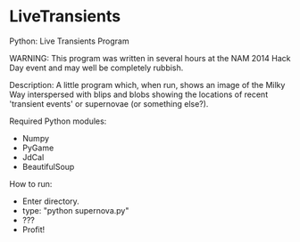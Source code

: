 LiveTransients
==============

Python: Live Transients Program

WARNING: This program was written in several hours at the NAM 2014 Hack Day event and may well be completely rubbish.

Description: A little program which, when run, shows an image of the Milky Way interspersed with blips and blobs showing the locations of recent 'transient events' or supernovae (or something else?).

Required Python modules:

- Numpy
- PyGame
- JdCal
- BeautifulSoup

How to run:

- Enter directory.
- type: "python supernova.py"
- ???
- Profit!
